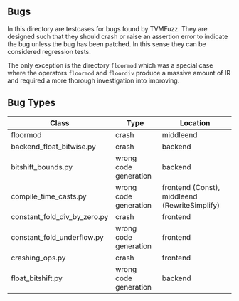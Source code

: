 ## Bugs

In this directory are testcases for bugs found by TVMFuzz. They are designed such that they should crash or raise an assertion error to indicate the bug unless the bug has been patched. In this sense they can be considered regression tests.

The only exception is the directory `floormod` which was a special case where the operators `floormod` and `floordiv` produce a massive amount of IR and required a more thorough investigation into improving.

## Bug Types

| Class  | Type | Location |
| ------------- | ------------- | ------------- |
| floormod  | crash | middleend |
| backend_float_bitwise.py  | crash | backend |
| bitshift_bounds.py  | wrong code generation | backend |
| compile_time_casts.py  | wrong code generation | frontend (Const), middleend (RewriteSimplify)|
| constant_fold_div_by_zero.py  | crash | frontend |
| constant_fold_underflow.py  | wrong code generation | frontend|
| crashing_ops.py  | crash | frontend |
| float_bitshift.py  | wrong code generation | backend |
